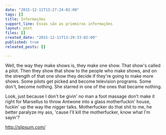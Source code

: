```yaml
---
date: "2015-12-11T13:27:24-02:00"
tags: []
title: Informações
support_line: Essas são as primeiras informações
layout: post
files: []
created_date: "2015-12-11T13:29:33-02:00"
published: true
releated_posts: []

---
```

<p>Well, the way they make shows is, they make one show. That show&#39;s called a pilot. Then they show that show to the people who make shows, and on the strength of that one show they decide if they&#39;re going to make more shows. Some pilots get picked and become television programs. Some don&#39;t, become nothing. She starred in one of the ones that became nothing.</p>

<p>Look, just because I don&#39;t be givin&#39; no man a foot massage don&#39;t make it right for Marsellus to throw Antwone into a glass motherfuckin&#39; house, fuckin&#39; up the way the nigger talks. Motherfucker do that shit to me, he better paralyze my ass, &#39;cause I&#39;ll kill the motherfucker, know what I&#39;m sayin&#39;?</p>

<p><a href="http://slipsum.com/">http://slipsum.com/</a></p>
